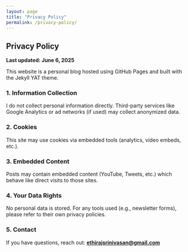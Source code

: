 ```yaml
---
layout: page
title: "Privacy Policy"
permalink: /privacy-policy/
---
```


## Privacy Policy

**Last updated: June 6, 2025**

This website is a personal blog hosted using GitHub Pages and built with the Jekyll YAT theme.

### 1. Information Collection

I do not collect personal information directly. Third-party services like Google Analytics or ad networks (if used) may collect anonymized data.

### 2. Cookies

This site may use cookies via embedded tools (analytics, video embeds, etc.).

### 3. Embedded Content

Posts may contain embedded content (YouTube, Tweets, etc.) which behave like direct visits to those sites.

### 4. Your Data Rights

No personal data is stored. For any tools used (e.g., newsletter forms), please refer to their own privacy policies.

### 5. Contact

If you have questions, reach out: **ethirajsrinivasan@gmail.com**
